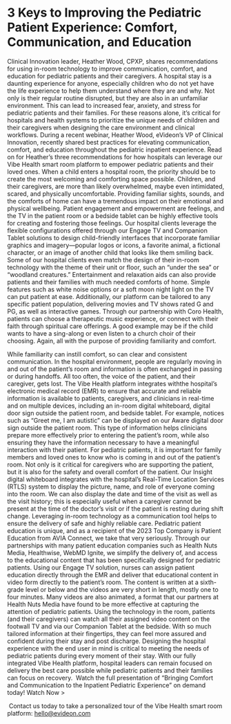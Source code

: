 # 3 Keys to Improving the Pediatric Patient Experience: Comfort, Communication, and Education

Clinical Innovation leader, Heather Wood, CPXP, shares recommendations for using in-room technology to improve communication, comfort, and education for pediatric patients and their caregivers.
A hospital stay is a daunting experience for anyone, especially children who do not yet have the life experience to help them understand where they are and why. Not only is their regular routine disrupted, but they are also in an unfamiliar environment. This can lead to increased fear, anxiety, and stress for pediatric patients and their families. For these reasons alone, it’s critical for hospitals and health systems to prioritize the unique needs of children and their caregivers when designing the care environment and clinical workflows.
During a recent webinar, Heather Wood, eVideon’s VP of Clinical Innovation, recently shared best practices for elevating communication, comfort, and education throughout the pediatric inpatient experience. Read on for Heather’s three recommendations for how hospitals can leverage our Vibe Health smart room platform to empower pediatric patients and their loved ones.
When a child enters a hospital room, the priority should be to create the most welcoming and comforting space possible. Children, and their caregivers, are more than likely overwhelmed, maybe even intimidated, scared, and physically uncomfortable. Providing familiar sights, sounds, and the comforts of home can have a tremendous impact on their emotional and physical wellbeing.
Patient engagement and empowerment are feelings, and the TV in the patient room or a bedside tablet can be highly effective tools for creating and fostering those feelings. Our hospital clients leverage the flexible configurations offered through our Engage TV and Companion Tablet solutions to design child-friendly interfaces that incorporate familiar graphics and imagery—popular logos or icons, a favorite animal, a fictional character, or an image of another child that looks like them smiling back. Some of our hospital clients even match the design of their in-room technology with the theme of their unit or floor, such an “under the sea” or “woodland creatures.”
Entertainment and relaxation aids can also provide patients and their families with much needed comforts of home. Simple features such as white noise options or a soft moon night light on the TV can put patient at ease. Additionally, our platform can be tailored to any specific patient population, delivering movies and TV shows rated G and PG, as well as interactive games. Through our partnership with Coro Health, patients can choose a therapeutic music experience, or connect with their faith through spiritual care offerings. A good example may be if the child wants to have a sing-along or even listen to a church choir of their choosing. Again, all with the purpose of providing familiarity and comfort.

While familiarity can instill comfort, so can clear and consistent communication. In the hospital environment, people are regularly moving in and out of the patient’s room and information is often exchanged in passing or during handoffs. All too often, the voice of the patient, and their caregiver, gets lost.
The Vibe Health platform integrates withthe hospital’s electronic medical record (EMR) to ensure that accurate and reliable information is available to patients, caregivers, and clinicians in real-time and on multiple devices, including an in-room digital whiteboard, digital door sign outside the patient room, and bedside tablet. For example, notices such as “Greet me, I am autistic” can be displayed on our Aware digital door sign outside the patient room. This type of information helps clinicians prepare more effectively prior to entering the patient’s room, while also ensuring they have the information necessary to have a meaningful interaction with their patient.
For pediatric patients, it is important for family members and loved ones to know who is coming in and out of the patient’s room. Not only is it critical for caregivers who are supporting the patient, but it is also for the safety and overall comfort of the patient. Our Insight digital whiteboard integrates with the hospital’s Real-Time Location Services (RTLS) system to display the picture, name, and role of everyone coming into the room. We can also display the date and time of the visit as well as the visit history; this is especially useful when a caregiver cannot be present at the time of the doctor’s visit or if the patient is resting during shift change. Leveraging in-room technology as a communication tool helps to ensure the delivery of safe and highly reliable care.
Pediatric patient education is unique, and as a recipient of the 2023 Top Company is Patient Education from AVIA Connect, we take that very seriously. Through our partnerships with many patient education companies such as Health Nuts Media, Healthwise, WebMD Ignite, we simplify the delivery of, and access to the educational content that has been specifically designed for pediatric patients.
Using our Engage TV solution, nurses can assign patient education directly through the EMR and deliver that educational content in video form directly to the patient’s room. The content is written at a sixth-grade level or below and the videos are very short in length, mostly one to four minutes. Many videos are also animated, a format that our partners at Health Nuts Media have found to be more effective at capturing the attention of pediatric patients. Using the technology in the room, patients (and their caregivers) can watch all their assigned video content on the footwall TV and via our Companion Tablet at the bedside. With so much tailored information at their fingertips, they can feel more assured and confident during their stay and post discharge.
Designing the hospital experience with the end user in mind is critical to meeting the needs of pediatric patients during every moment of their stay. With our fully integrated Vibe Health platform, hospital leaders can remain focused on delivery the best care possible while pediatric patients and their families can focus on recovery.
‍
Watch the full presentation of “Bringing Comfort and Communication to the Inpatient Pediatric Experience” on demand today! Watch Now >

‍
‍Contact us today to take a personalized tour of the Vibe Health smart room platform: hello@evideon.com‍